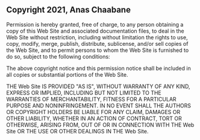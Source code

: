 ## Copyright 2021, Anas Chaabane



Permission is hereby granted, free of charge, to any person obtaining a copy of this Web Site and associated documentation files, to deal in the Web Site without restriction, including without limitation the rights to use, copy, modify, merge, publish, distribute, sublicense, and/or sell copies of the Web Site, and to permit persons to whom the Web Site is furnished to do so, subject to the following conditions:

The above copyright notice and this permission notice shall be included in all copies or substantial portions of the Web Site.

THE Web Site IS PROVIDED "AS IS", WITHOUT WARRANTY OF ANY KIND, EXPRESS OR IMPLIED, INCLUDING BUT NOT LIMITED TO THE WARRANTIES OF MERCHANTABILITY, FITNESS FOR A PARTICULAR PURPOSE AND NONINFRINGEMENT. IN NO EVENT SHALL THE AUTHORS OR COPYRIGHT HOLDERS BE LIABLE FOR ANY CLAIM, DAMAGES OR OTHER LIABILITY, WHETHER IN AN ACTION OF CONTRACT, TORT OR OTHERWISE, ARISING FROM, OUT OF OR IN CONNECTION WITH THE Web Site OR THE USE OR OTHER DEALINGS IN THE Web Site.